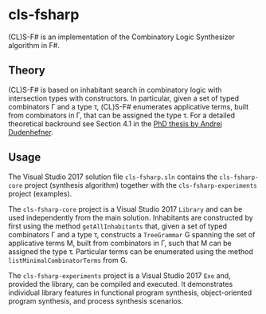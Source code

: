 # cls-fsharp
(CL)S-F# is an implementation of the Combinatory Logic Synthesizer algorithm in F#. 

## Theory

(CL)S-F# is based on inhabitant search in combinatory logic with intersection types with constructors.
In particular, given a set of typed combinators Γ and a type τ, (CL)S-F# enumerates applicative terms, built from combinators in Γ, that can be assigned the type τ.
For a detailed theoretical backround see Section 4.1 in the [PhD thesis by Andrej Dudenhefner](https://ls14-www.cs.tu-dortmund.de/cms/en/staffpages/dudenhefner/publications/index.php).

## Usage

The Visual Studio 2017 solution file `cls-fsharp.sln` contains the `cls-fsharp-core` project (synthesis algorithm) together with the `cls-fsharp-experiments` project (examples).

The `cls-fsharp-core` project is a Visual Studio 2017 `Library` and can be used independently from the main solution.
Inhabitants are constructed by first using the method `getAllInhabitants` that, given a set of typed combinators Γ and a type τ, constructs a `TreeGrammar` G spanning the set of applicative terms M, built from combinators in Γ, such that M can be assigned the type τ.
Particular terms can be enumerated using the method `listMinimalCombinatorTerms` from G.

The `cls-fsharp-experiments` project is a Visual Studio 2017 `Exe` and, provided the library, can be compiled and executed.
It demonstrates individual library features in functional program synthesis, object-oriented program synthesis, and process synthesis scenarios.

